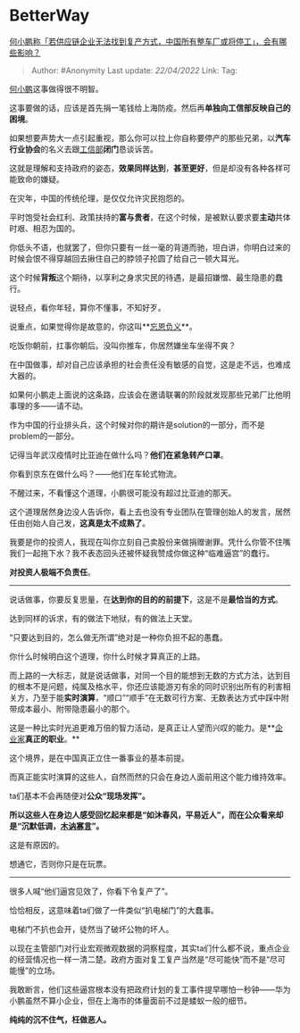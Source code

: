 # BetterWay
[何小鹏称「若供应链企业无法找到复产方式，中国所有整车厂或将停工」，会有哪些影响？](https://www.zhihu.com/question/527966984/answer/2443198821)

> Author: #Anonymity
> Last update: *22/04/2022*
> Link:
> Tag:

[何小鹏](https://www.zhihu.com/search?q=%E4%BD%95%E5%B0%8F%E9%B9%8F&search_source=Entity&hybrid_search_source=Entity&hybrid_search_extra=%7B%22sourceType%22%3A%22answer%22%2C%22sourceId%22%3A2443198821%7D)这事做得很不明智。

这事要做的话，应该是首先捐一笔钱给上海防疫。然后再**单独向工信部反映自己的困境**。

如果想要声势大一点引起重视，那么你可以拉上你自称要停产的那些兄弟，以**汽车行业协会**的名义去跟[工信部](https://www.zhihu.com/search?q=%E5%B7%A5%E4%BF%A1%E9%83%A8&search_source=Entity&hybrid_search_source=Entity&hybrid_search_extra=%7B%22sourceType%22%3A%22answer%22%2C%22sourceId%22%3A2443198821%7D)**闭门**恳谈诉苦。

这就是理解和支持政府的姿态，**效果同样达到**，**甚至更好**，但是却没有各种各样可能致命的嫌疑。

在灾年，中国的传统伦理，是仅仅允许灾民抱怨的。

平时饱受社会红利、政策扶持的**富与贵者**，在这个时候，是被默认要求要**主动**共体时艰、相忍为国的。

你低头不语，也就罢了，但你只要有一丝一毫的背道而驰，坦白讲，你明白过来的时候会恨不得穿越回去揪住自己的脖领子抡圆了给自己一顿大耳光。

这个时候**背叛**这个期待，以享利之身求灾民的待遇，是最招嫌憎、最生隐患的蠢行。

说轻点，看你年轻，算你不懂事，不知好歹。

说重点，如果觉得你是故意的，你这叫**[忘恩负义](https://www.zhihu.com/search?q=%E5%BF%98%E6%81%A9%E8%B4%9F%E4%B9%89&search_source=Entity&hybrid_search_source=Entity&hybrid_search_extra=%7B%22sourceType%22%3A%22answer%22%2C%22sourceId%22%3A2443198821%7D)**。

吃饭你朝前，扛事你朝后。没叫你推车，你居然嫌坐车坐得不爽？

在中国做事，却对自己应该承担的社会责任没有敏感的自觉，这是走不远，也难成大器的。

如果何小鹏走上面说的这条路，应该会在邀请联署的阶段就发现那些兄弟厂比他明事理的多——请不动。

作为中国的行业排头兵，这个时候对你的期许是solution的一部分，而不是problem的一部分。

记得当年武汉疫情时比亚迪在做什么吗？**他们在紧急转产口罩**。

你看到京东在做什么吗？——他们在车轮式物流。

不醒过来，不看懂这个道理，小鹏很可能没有超过比亚迪的那天。

这个道理居然身边没人告诉你，看上去也没有专业团队在管理创始人的发言，居然任由创始人自己发，**这真是太不成熟了**。

我要是你的投资人，我现在叫你立刻自己卖股份来做捐赠谢罪。凭什么你管不住嘴我们一起拖下水？我不表态回头还被怀疑我赞成你做这种“临难逼宫”的蠢行。

**对投资人极端不负责任**。

---

说话做事，你要反复思量，在**达到你的目的的前提下**，这是不是**最恰当的方式**。

达到同样的诉求，有的做法下地狱，有的做法上天堂。

“只要达到目的，怎么做无所谓”绝对是一种你负担不起的愚蠢。

你什么时候明白这个道理，你什么时候才算真正的上路。

而上路的一大标志，就是说话做事，对同一个目的能想到无数的方式方法，达到目的根本不是问题，纯属及格水平，你还应该能游刃有余的同时识别出所有的利害相关方，乃至于能**实时演算**，“顺口”“顺手”在无数可行方案、无数表达方式中踩中附带成本最小、附带隐患最小的那个。

这是一种比实时光追更难万倍的智力活动，是真正让人望而兴叹的能力。是**[企业家](https://www.zhihu.com/search?q=%E4%BC%81%E4%B8%9A%E5%AE%B6&search_source=Entity&hybrid_search_source=Entity&hybrid_search_extra=%7B%22sourceType%22%3A%22answer%22%2C%22sourceId%22%3A2443198821%7D)**真正的职业**。**

这个境界，是在中国真正立住一番事业的基本前提。

而真正能实时演算的这些人，自然而然的只会在身边人面前用这个能力维持效率。

ta们基本不会再随便对**公众“**现场发挥”**。**

**所以这些人在身边人感受回忆起来都是“如沐春风，平易近人”，而在公众看来却是“沉默低调，[木讷寡言](https://www.zhihu.com/search?q=%E6%9C%A8%E8%AE%B7%E5%AF%A1%E8%A8%80&search_source=Entity&hybrid_search_source=Entity&hybrid_search_extra=%7B%22sourceType%22%3A%22answer%22%2C%22sourceId%22%3A2443198821%7D)”。**

这是有原因的。

想通它，否则你只是在玩票。

---

很多人喊“他们逼宫见效了，你看下令复产了”。

恰恰相反，这意味着ta们做了一件类似“扒电梯门”的大蠢事。

电梯门不扒也会开，徒然当了破坏公物的坏人。

以现在主管部门对行业宏观微观数据的洞察程度，其实ta们什么都不说，重点企业的经营情况也一样一清二楚。政府方面对复工复产当然是“尽可能快”而不是“尽可能慢”的立场。

我敢断言，他们这些逼宫根本没有把政府计划的复工事件提早哪怕一秒钟——华为小鹏虽然不算小企业，但在上海市的体量面前不过是蝼蚁一般的细节。

**纯纯的沉不住气，枉做恶人。**
